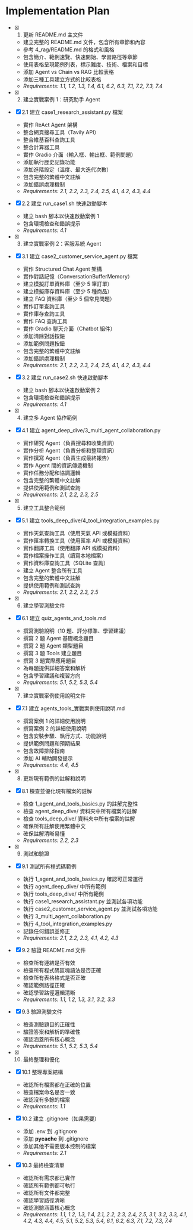 # Implementation Plan

- [x] 1. 更新 README.md 主文件
  - 建立完整的 README.md 文件，包含所有章節和內容
  - 參考 4_rag/README.md 的格式和風格
  - 包含簡介、範例速覽、快速開始、學習路徑等章節
  - 使用表格呈現範例列表，標示難度、技術、檔案和目標
  - 添加 Agent vs Chain vs RAG 比較表格
  - 添加三種工具建立方式的比較表格
  - _Requirements: 1.1, 1.2, 1.3, 1.4, 6.1, 6.2, 6.3, 7.1, 7.2, 7.3, 7.4_

- [x] 2. 建立實戰案例 1：研究助手 Agent
- [x] 2.1 建立 case1_research_assistant.py 檔案
  - 實作 ReAct Agent 架構
  - 整合網頁搜尋工具（Tavily API）
  - 整合維基百科查詢工具
  - 整合計算器工具
  - 實作 Gradio 介面（輸入框、輸出框、範例問題）
  - 添加執行歷史記錄功能
  - 添加進階設定（溫度、最大迭代次數）
  - 包含完整的繁體中文註解
  - 添加錯誤處理機制
  - _Requirements: 2.1, 2.2, 2.3, 2.4, 2.5, 4.1, 4.2, 4.3, 4.4_

- [x] 2.2 建立 run_case1.sh 快速啟動腳本
  - 建立 bash 腳本以快速啟動案例 1
  - 包含環境檢查和錯誤提示
  - _Requirements: 4.1_

- [x] 3. 建立實戰案例 2：客服系統 Agent
- [x] 3.1 建立 case2_customer_service_agent.py 檔案
  - 實作 Structured Chat Agent 架構
  - 實作對話記憶（ConversationBufferMemory）
  - 建立模擬訂單資料庫（至少 5 筆訂單）
  - 建立模擬庫存資料庫（至少 5 種商品）
  - 建立 FAQ 資料庫（至少 5 個常見問題）
  - 實作訂單查詢工具
  - 實作庫存查詢工具
  - 實作 FAQ 查詢工具
  - 實作 Gradio 聊天介面（Chatbot 組件）
  - 添加清除對話按鈕
  - 添加範例問題按鈕
  - 包含完整的繁體中文註解
  - 添加錯誤處理機制
  - _Requirements: 2.1, 2.2, 2.3, 2.4, 2.5, 4.1, 4.2, 4.3, 4.4_

- [x] 3.2 建立 run_case2.sh 快速啟動腳本
  - 建立 bash 腳本以快速啟動案例 2
  - 包含環境檢查和錯誤提示
  - _Requirements: 4.1_

- [x] 4. 建立多 Agent 協作範例
- [x] 4.1 建立 agent_deep_dive/3_multi_agent_collaboration.py
  - 實作研究 Agent（負責搜尋和收集資訊）
  - 實作分析 Agent（負責分析和整理資訊）
  - 實作撰寫 Agent（負責生成最終報告）
  - 實作 Agent 間的資訊傳遞機制
  - 實作任務分配和協調邏輯
  - 包含完整的繁體中文註解
  - 提供使用範例和測試查詢
  - _Requirements: 2.1, 2.2, 2.3, 2.5_

- [x] 5. 建立工具整合範例
- [x] 5.1 建立 tools_deep_dive/4_tool_integration_examples.py
  - 實作天氣查詢工具（使用天氣 API 或模擬資料）
  - 實作匯率轉換工具（使用匯率 API 或模擬資料）
  - 實作翻譯工具（使用翻譯 API 或模擬資料）
  - 實作檔案操作工具（讀寫本地檔案）
  - 實作資料庫查詢工具（SQLite 查詢）
  - 建立 Agent 整合所有工具
  - 包含完整的繁體中文註解
  - 提供使用範例和測試查詢
  - _Requirements: 2.1, 2.2, 2.3, 2.5_

- [x] 6. 建立學習測驗文件
- [x] 6.1 建立 quiz_agents_and_tools.md
  - 撰寫測驗說明（10 題、評分標準、學習建議）
  - 撰寫 2 題 Agent 基礎概念題目
  - 撰寫 2 題 Agent 類型題目
  - 撰寫 3 題 Tools 建立題目
  - 撰寫 3 題實際應用題目
  - 為每題提供詳細答案和解析
  - 包含學習建議和複習方向
  - _Requirements: 5.1, 5.2, 5.3, 5.4_

- [x] 7. 建立實戰案例使用說明文件
- [x] 7.1 建立 agents_tools_實戰案例使用說明.md
  - 撰寫案例 1 的詳細使用說明
  - 撰寫案例 2 的詳細使用說明
  - 包含安裝步驟、執行方式、功能說明
  - 提供範例問題和預期結果
  - 包含故障排除指南
  - 添加 AI 輔助開發提示
  - _Requirements: 4.4, 4.5_

- [x] 8. 更新現有範例的註解和說明
- [x] 8.1 檢查並優化現有檔案的註解
  - 檢查 1_agent_and_tools_basics.py 的註解完整性
  - 檢查 agent_deep_dive/ 資料夾中所有檔案的註解
  - 檢查 tools_deep_dive/ 資料夾中所有檔案的註解
  - 確保所有註解使用繁體中文
  - 確保註解清晰易懂
  - _Requirements: 2.2, 2.3_

- [x] 9. 測試和驗證
- [x] 9.1 測試所有程式碼範例
  - 執行 1_agent_and_tools_basics.py 確認可正常運行
  - 執行 agent_deep_dive/ 中所有範例
  - 執行 tools_deep_dive/ 中所有範例
  - 執行 case1_research_assistant.py 並測試各項功能
  - 執行 case2_customer_service_agent.py 並測試各項功能
  - 執行 3_multi_agent_collaboration.py
  - 執行 4_tool_integration_examples.py
  - 記錄任何錯誤並修正
  - _Requirements: 2.1, 2.2, 2.3, 4.1, 4.2, 4.3_

- [x] 9.2 驗證 README.md 文件
  - 檢查所有連結是否有效
  - 檢查所有程式碼區塊語法是否正確
  - 檢查所有表格格式是否正確
  - 確認範例路徑正確
  - 確認學習路徑邏輯清晰
  - _Requirements: 1.1, 1.2, 1.3, 3.1, 3.2, 3.3_

- [x] 9.3 驗證測驗文件
  - 檢查測驗題目的正確性
  - 驗證答案和解析的準確性
  - 確認涵蓋所有核心概念
  - _Requirements: 5.1, 5.2, 5.3, 5.4_

- [x] 10. 最終整理和優化
- [x] 10.1 整理專案結構
  - 確認所有檔案都在正確的位置
  - 檢查檔案命名是否一致
  - 確認沒有多餘的檔案
  - _Requirements: 1.1_

- [x] 10.2 建立 .gitignore（如果需要）
  - 添加 .env 到 .gitignore
  - 添加 __pycache__ 到 .gitignore
  - 添加其他不需要版本控制的檔案
  - _Requirements: 2.1_

- [x] 10.3 最終檢查清單
  - 確認所有需求都已實作
  - 確認所有範例都可執行
  - 確認所有文件都完整
  - 確認學習路徑清晰
  - 確認測驗涵蓋核心概念
  - _Requirements: 1.1, 1.2, 1.3, 1.4, 2.1, 2.2, 2.3, 2.4, 2.5, 3.1, 3.2, 3.3, 4.1, 4.2, 4.3, 4.4, 4.5, 5.1, 5.2, 5.3, 5.4, 6.1, 6.2, 6.3, 7.1, 7.2, 7.3, 7.4_

